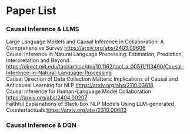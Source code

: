 # Paper List
### Causal Inference & LLMS
Large Language Models and Causal Inference in Collaboration: A Comprehensive Survey https://arxiv.org/abs/2403.09606 
<br>
Causal Inference in Natural Language Processing: Estimation, Prediction, Interpretation and Beyond 
https://direct.mit.edu/tacl/article/doi/10.1162/tacl_a_00511/113490/Causal-Inference-in-Natural-Language-Processing
<br>
Causal Direction of Data Collection Matters: Implications of Causal and Anticausal Learning for NLP
https://arxiv.org/abs/2110.03618
<br>
Causal Inference for Human-Language Model Collaboration
https://arxiv.org/abs/2404.00207
<br>
Faithful Explanations of Black-box NLP Models Using LLM-generated Counterfactuals
https://arxiv.org/abs/2310.00603
<br>
### Causal Inference & DQN